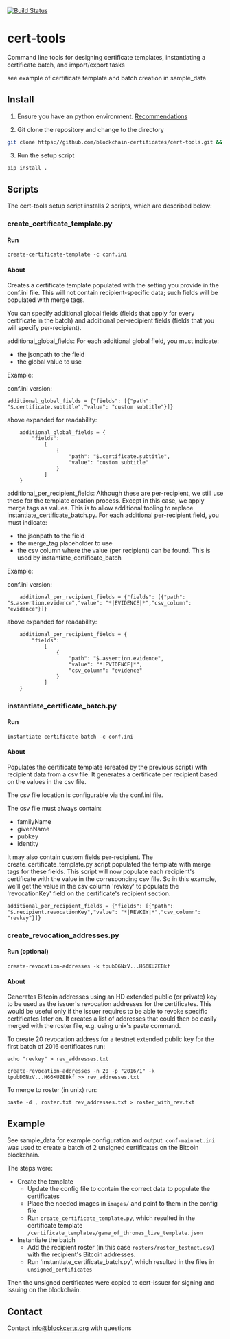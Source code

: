 [![Build Status](https://travis-ci.org/blockchain-certificates/cert-tools.svg?branch=master)](https://travis-ci.org/blockchain-certificates/cert-tools)

# cert-tools
Command line tools for designing certificate templates, instantiating a certificate batch, and import/export tasks

see example of certificate template and batch creation in sample_data 

## Install

1. Ensure you have an python environment. [Recommendations](https://github.com/blockchain-certificates/developer-common-docs/blob/master/virtualenv.md)

2. Git clone the repository and change to the directory

  ```bash
  git clone https://github.com/blockchain-certificates/cert-tools.git && cd cert-tools
  ```

3. Run the setup script

  ```bash
  pip install .
  ```

## Scripts

The cert-tools setup script installs 2 scripts, which are described below:


### create_certificate_template.py

#### Run

```
create-certificate-template -c conf.ini
```

#### About

Creates a certificate template populated with the setting you provide in the conf.ini file. This will not contain recipient-specific data; such fields will be populated with merge tags.
 
You can specify additional global fields (fields that apply for every certificate in the batch) and additional per-recipient fields (fields that you will specify per-recipient).

additional_global_fields:  For each additional global field, you must indicate:

- the jsonpath to the field
- the global value to use

Example:

conf.ini version:
```
additional_global_fields = {"fields": [{"path": "$.certificate.subtitle","value": "custom subtitle"}]}
```

above expanded for readability:
```
    additional_global_fields = {
        "fields": 
            [
                {
                    "path": "$.certificate.subtitle",
                    "value": "custom subtitle"
                }
            ]
    }

```

additional_per_recipient_fields: Although these are per-recipient, we still use these for the template creation process. Except in this case, we apply merge tags as values. This is to allow additional tooling to replace instantiate_certificate_batch.py. For each additional per-recipient field, you must indicate:

- the jsonpath to the field
- the merge_tag placeholder to use
- the csv column where the value (per recipient) can be found. This is used by instantiate_certificate_batch

Example:

conf.ini version:
```
    additional_per_recipient_fields = {"fields": [{"path": "$.assertion.evidence","value": "*|EVIDENCE|*","csv_column": "evidence"}]}
```

above expanded for readability:
```
    additional_per_recipient_fields = {
        "fields": 
            [
                {
                    "path": "$.assertion.evidence",
                    "value": "*|EVIDENCE|*",
                    "csv_column": "evidence"
                }
            ]
    }
```
   
   
### instantiate_certificate_batch.py

#### Run
```
instantiate-certificate-batch -c conf.ini
```

#### About

Populates the certificate template (created by the previous script) with recipient data from a csv file. It generates a certificate per recipient based on the values in the csv file.

The csv file location is configurable via the conf.ini file.

The csv file must always contain:

- familyName
- givenName
- pubkey
- identity

It may also contain custom fields per-recipient. The create_certificate_template.py script populated the template with merge tags for these fields. This script will now populate each recipient's certificate with the value in the corresponding csv file. So in this example, we'll get the value in the csv column 'revkey' to populate the 'revocationKey' field on the certificate's recipient section.


```
additional_per_recipient_fields = {"fields": [{"path": "$.recipient.revocationKey","value": "*|REVKEY|*","csv_column": "revkey"}]}
```
   
### create_revocation_addresses.py
   
#### Run (optional)
```
create-revocation-addresses -k tpubD6NzV...H66KUZEBkf
```

#### About

Generates Bitcoin addresses using an HD extended public (or private) key to be used as the issuer's revocation addresses for the certificates. This would be useful only if the issuer requires to be able to revoke specific certificates later on. It creates a list of addresses that could then be easily merged with the roster file, e.g. using unix's paste command.

To create 20 revocation address for a testnet extended public key for the first batch of 2016 certificates run:

```
echo "revkey" > rev_addresses.txt

create-revocation-addresses -n 20 -p "2016/1" -k tpubD6NzV...H66KUZEBkf >> rev_addresses.txt
```

To merge to roster (in unix) run:

```
paste -d , roster.txt rev_addresses.txt > roster_with_rev.txt
```

## Example

See sample_data for example configuration and output. `conf-mainnet.ini` was used to create a batch of 2 unsigned certificates on the Bitcoin blockchain. 

The steps were:
- Create the template
    - Update the config file to contain the correct data to populate the certificates
    - Place the needed images in `images/` and point to them in the config file
    - Run `create_certificate_template.py`, which resulted in the certificate template `/certificate_templates/game_of_thrones_live_template.json`
- Instantiate the batch
    - Add the recipient roster (in this case `rosters/roster_testnet.csv`) with the recipient's Bitcoin addresses.
    - Run 'instantiate_certificate_batch.py', which resulted in the files in `unsigned_certificates`
    
Then the unsigned certificates were copied to cert-issuer for signing and issuing on the blockchain.

## Contact

Contact [info@blockcerts.org](mailto:info@blockcerts.org) with questions
